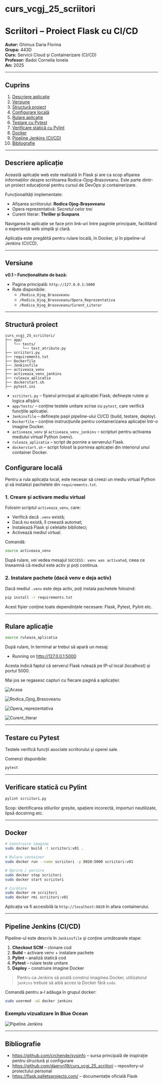# curs_vcgj_25_scriitori
# Scriitori – Proiect Flask cu CI/CD

**Autor:** Ghimus Daria Florina  
**Grupa:** 443D  
**Curs:** Servicii Cloud și Containerizare (CI/CD)  
**Profesor:** Badoi Cornelia Ionela  
**An:** 2025 

---

## Cuprins

1. [Descriere aplicație](#descriere-aplicație)  
2. [Versiune](#versiune)  
3. [Structură proiect](#structură-proiect)  
4. [Configurare locală](#configurare-locală)  
5. [Rulare aplicație](#rulare-aplicație)  
6. [Testare cu Pytest](#testare-cu-pytest)  
7. [Verificare statică cu Pylint](#verificare-statică-cu-pylint)  
8. [Docker](#docker)  
9. [Pipeline Jenkins (CI/CD)](#pipeline-jenkins-cicd)  
10. [Bibliografie](#bibliografie)

---

## Descriere aplicație

Această aplicație web este realizată în Flask și are ca scop afișarea informațiilor despre scriitoarea Rodica-Ojog-Brasoveanu. Este parte dintr-un proiect educațional pentru cursul de DevOps și containerizare.

Funcționalități implementate:
- Afișarea scriitorului: **Rodica Ojog-Brașoveanu**
- Opera reprezentativă: *Secretul celor trei*
- Curent literar: **Thriller și Suspans**

Navigarea în aplicație se face prin link-uri între paginile principale, facilitând o experiență web simplă și clară.

Aplicația este pregătită pentru rulare locală, în Docker, și în pipeline-ul Jenkins (CI/CD).

---

## Versiune

**v0.1 – Funcționalitate de bază:**

- Pagina principală: `http://127.0.0.1:5000`
- Rute disponibile:
  - `/Rodica_Ojog_Brasoveanu`
  - `/Rodica_Ojog_Brasoveanu/Opera_Reprezentativa`
  - `/Rodica_Ojog_Brasoveanu/Curent_Literar`

---

## Structură proiect


```
curs_vcgj_25_scriitori/
├── app/
│   └── tests/
│       └── test_atribute.py
├── scriitori.py
├── requirements.txt
├── Dockerfile
├── Jenkinsfile
├── activeaza_venv
├── activeaza_venv_jenkins
├── ruleaza_aplicatia
├── dockerstart.sh
├── pytest.ini
```

- `scriitori.py` – fișierul principal al aplicației Flask; definește rutele și logica afișării.
- `app/tests/` – conține testele unitare scrise cu `pytest`, care verifică funcțiile aplicației.
- `Jenkinsfile` – definește pașii pipeline-ului CI/CD (build, testare, deploy).
- `Dockerfile` – conține instrucțiunile pentru containerizarea aplicației într-o imagine Docker.
- `activeaza_venv` și `activeaza_venv_jenkins` – scripturi pentru activarea mediului virtual Python (venv).
- `ruleaza_aplicatia` – script de pornire a serverului Flask.
- `dockerstart.sh` – script folosit la pornirea aplicației din interiorul unui container Docker.

## Configurare locală

Pentru a rula aplicația local, este necesar să creezi un mediu virtual Python și să instalezi pachetele din `requirements.txt`.

### 1. Creare și activare mediu virtual

Folosim scriptul `activeaza_venv`, care:

- Verifică dacă `.venv` există;
- Dacă nu există, îl creează automat;
- Instalează Flask și celelalte biblioteci;
- Activează mediul virtual.

Comandă:

```bash
source activeaza_venv
```

După rulare, vei vedea mesajul `SUCCESS: venv was activated`, ceea ce înseamnă că mediul este activ și poți continua.

### 2. Instalare pachete (dacă venv e deja activ)

Dacă mediul `.venv` este deja activ, poți instala pachetele folosind:

```bash
pip install -r requirements.txt
```

Acest fișier conține toate dependințele necesare: Flask, Pytest, Pylint etc.

---

## Rulare aplicație

```bash
source ruleaza_aplicatia
```

După rulare, în terminal ar trebui să apară un mesaj:

 * Running on http://127.0.0.1:5000

Acesta indică faptul că serverul Flask rulează pe IP-ul local (localhost) și portul 5000.

Mai jos se regasesc capturi cu fiecare pagină a aplicației:

![Acasa](images/Acasa.png)

![Rodica_Ojog_Brasoveanu](images/Rodica_Ojog_Brasoveanu.png)

![Opera_reprezentativa](images/Opera_reprezentativa.png)

![Curent_literar](images/Curent_literar.png)

---

## Testare cu Pytest

Testele verifică funcții asociate scriitorului și operei sale.

Comenzi disponibile:

```bash
pytest
```

---

## Verificare statică cu Pylint

```bash
pylint scriitori.py
```

Scop: identificarea stilurilor greșite, spațiere incorectă, importuri neutilizate, lipsă docstring etc.

---

## Docker

```bash
# Construire imagine
sudo docker build -t scriitori:v01 .

# Rulare container
sudo docker run --name scriitori -p 8020:5000 scriitori:v01

# Oprire / pornire
sudo docker stop scriitori
sudo docker start scriitori

# Curățare
sudo docker rm scriitori
sudo docker rmi scriitori:v01
```

Aplicația va fi accesibilă la `http://localhost:8020` în afara containerului.

---

## Pipeline Jenkins (CI/CD)

Pipeline-ul este descris în `Jenkinsfile` și conține următoarele etape:

1. **Checkout SCM** – clonare cod  
2. **Build** – activare venv + instalare pachete  
3. **Pylint** – analiză statică cod  
4. **Pytest** – rulare teste unitare  
5. **Deploy** – construire imagine Docker  

>  Pentru ca Jenkins să poată construi imaginea Docker, utilizatorul `jenkins` trebuie să aibă acces la Docker fără `sudo`.

Comandă pentru a-l adăuga în grupul docker:

```bash
sudo usermod -aG docker jenkins
```

### Exemplu vizualizare în Blue Ocean

![Pipeline Jenkins](images/Screenshot_pipeline.png)

---

## Bibliografie

- https://github.com/crchende/sysinfo – sursa principală de inspirație pentru structură și configurare
- https://github.com/daeryn19/curs_vcgj_25_scriitori – repository-ul proiectului personal
- https://flask.palletsprojects.com/ – documentație oficială Flask

